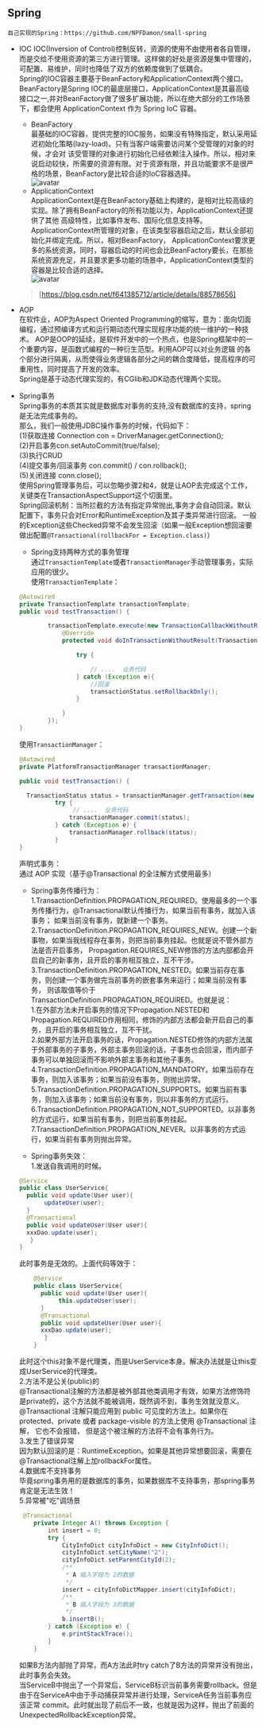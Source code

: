 ## Spring 
   `自己实现的Spring：https://github.com/NPFDamon/small-spring` 
+ IOC
    IOC(Inversion of Control)控制反转，资源的使用不由使用者各自管理，而是交给不使用资源的第三方进行管理。这样做的好处是资源是集中管理的，
    可配置、易维护，同时也降低了双方的依赖度做到了低耦合。   
    Spring的IOC容器主要基于BeanFactory和ApplicationContext两个接口。BeanFactory是Spring IOC的最底层接口，ApplicationContext是其最高级
    接口之一,并对BeanFactory做了很多扩展功能，所以在绝大部分的工作场景下，都会使用 ApplicationContext 作为 Spring IoC 容器。   
    * BeanFactory   
    最基础的IOC容器，提供完整的IOC服务，如果没有特殊指定，默认采用延迟初始化策略(lazy-load)。只有当客户端需要访问某个受管理的对象的时候，才会对
    该受管理的对象进行初始化已经依赖注入操作。所以，相对来说启动较快，所需要的资源有限。对于资源有限，并且功能要求不是很严格的场景，BeanFactory是比较合适的IoC容器选择。  
    ![avatar](https://github.com/NPFDamon/Study/blob/main/src/main/resources/spring/bean-factory.png)     
    * ApplicationContext   
    ApplicationContext是在BeanFactory基础上构建的，是相对比较高级的实现。除了拥有BeanFactory的所有功能以为，ApplicationContext还提供了其他
    高级特性，比如事件发布、国际化信息支持等。ApplicationContext所管理的对象，在该类型容器启动之后，默认全部初始化并绑定完成。所以，相对BeanFactory，
    ApplicationContext要求更多的系统资源，同时，容器启动的时间也会比BeanFactory要长，在那些系统资源充足，并且要求更多功能的场景中，ApplicationContext类型的容器是比较合适的选择。   
    ![avatar](https://github.com/NPFDamon/Study/blob/main/src/main/resources/spring/application-context.png)    
    >[https://blog.csdn.net/f641385712/article/details/88578656]   
    
+ AOP   
    在软件业，AOP为Aspect Oriented Programming的缩写，意为：面向切面编程，通过预编译方式和运行期动态代理实现程序功能的统一维护的一种技术。
    AOP是OOP的延续，是软件开发中的一个热点，也是Spring框架中的一个重要内容，是函数式编程的一种衍生范型。利用AOP可以对业务逻辑
    的各个部分进行隔离，从而使得业务逻辑各部分之间的耦合度降低，提高程序的可重用性，同时提高了开发的效率。     
    Spring是基于动态代理实现的，有CGlib和JDK动态代理两个实现。   
+ Spring事务   
    Spring事务的本质其实就是数据库对事务的支持,没有数据库的支持，spring是无法完成事务的。   
    那么，我们一般使用JDBC操作事务的时候，代码如下：   
    (1)获取连接 Connection con = DriverManager.getConnection();   
    (2)开启事务con.setAutoCommit(true/false);   
    (3)执行CRUD   
    (4)提交事务/回滚事务 con.commit() / con.rollback();   
    (5)关闭连接 conn.close();   
    使用Spring管理事务后，可以忽略步骤2和4，就是让AOP去完成这个工作，关键类在TransactionAspectSupport这个切面里。   
    Spring回滚机制：当所拦截的方法有指定异常抛出,事务才会自动回滚。默认配置下，事务只会对Error和RuntimeException及其子类异常进行回滚。
    一般的Exception这些Checked异常不会发生回滚（如果一般Exception想回滚要做出配置`@Transactional(rollbackFor = Exception.class)`）   
    * Spring支持两种方式的事务管理   
    通过`TransactionTemplate`或者`TransactionManager`手动管理事务，实际应用的很少。   
    使用`TransactionTemplate`：
    ```java
    @Autowired
    private TransactionTemplate transactionTemplate;
    public void testTransaction() {
    
            transactionTemplate.execute(new TransactionCallbackWithoutResult() {
                @Override
                protected void doInTransactionWithoutResult(TransactionStatus transactionStatus) {
    
                    try {
    
                        // ....  业务代码
                    } catch (Exception e){
                        //回滚
                        transactionStatus.setRollbackOnly();
                    }
    
                }
            });
    }
    ```
    使用`TransactionManager`：
    ```java
    @Autowired
    private PlatformTransactionManager transactionManager;
    
    public void testTransaction() {
    
      TransactionStatus status = transactionManager.getTransaction(new DefaultTransactionDefinition());
              try {
                   // ....  业务代码
                  transactionManager.commit(status);
              } catch (Exception e) {
                  transactionManager.rollback(status);
              }
    }
    ```
    声明式事务：   
    通过 AOP 实现（基于@Transactional 的全注解方式使用最多）   
    
    * Spring事务传播行为：    
    1.TransactionDefinition.PROPAGATION_REQUIRED。使用最多的一个事务传播行为，@Transactional默认传播行为，如果当前有事务，就加入该事务；
    如果当前没有事务，就新建一个事务。   
    2.TransactionDefinition.PROPAGATION_REQUIRES_NEW。创建一个新事物，如果当我线程存在事务，则把当前事务挂起。也就是说不管外部方法是否开启事务，
    Propagation.REQUIRES_NEW修饰的方法内部都会开启自己的新事务，且开启的事务相互独立，互不干涉。   
    3.TransactionDefinition.PROPAGATION_NESTED。如果当前存在事务，则创建一个事务做完当前事务的嵌套事务来运行；如果当前没有事务，
    则该取值等价于TransactionDefinition.PROPAGATION_REQUIRED。也就是说：   
        1.在外部方法未开启事务的情况下Propagation.NESTED和Propagation.REQUIRED作用相同，修饰的内部方法都会新开启自己的事务，且开启的事务相互独立，互不干扰。   
        2.如果外部方法开启事务的话，Propagation.NESTED修饰的内部方法属于外部事务的子事务，外部主事务回滚的话，子事务也会回滚，而内部子事务可以单独回滚而不影响外部主事务和其他子事务。   
    4.TransactionDefinition.PROPAGATION_MANDATORY。如果当前存在事务，则加入该事务；如果当前没有事务，则抛出异常。   
    5.TransactionDefinition.PROPAGATION_SUPPORTS。如果当前有事务，则加入该事务；如果当前没有事务，则以非事务的方式运行。   
    6.TransactionDefinition.PROPAGATION_NOT_SUPPORTED。以非事务的方式运行，如果当前有事务，则把当前事务挂起。   
    7.TransactionDefinition.PROPAGATION_NEVER。以非事务的方式运行，如果当前有事务则抛出异常。       
    
    * Spring事务失效：   
    1.发送自我调用的时候。   
    ```java
    @Service
    public class UserService{
      public void update(User user){
           updateUser(user);       
      }     
      @Transactional
      public void updateUser(User user){
      xxxDao.update(user);
       }
    }
    ```
    此时事务是无效的。上面代码等效于：   
    ```java
        @Service
        public class UserService{
          public void update(User user){
               this.updateUser(user);       
          }     
          @Transactional
          public void updateUser(User user){
          xxxDao.update(user);
           }
        }
     ```
    此时这个this对象不是代理类，而是UserService本身。解决办法就是让this变成UserService的代理类。   
    2.方法不是公关(public)的   
    @Transactional注解的方法都是被外部其他类调用才有效，如果方法修饰符是private的，这个方法就不能被调用，既然调不到，事务生效就没意义。   
    @Transactional 注解只能应用到 public 可见度的方法上。如果你在 protected、private 或者 package-visible 的方法上使用 @Transactional 注解，
    它也不会报错， 但是这个被注解的方法将不会有事务行为。    
    3.发生了错误异常   
    因为默认回滚的是：RuntimeException。如果是其他异常想要回滚，需要在@Transactional注解上加rollbackFor属性。   
    4.数据库不支持事务   
    毕竟spring事务用的是数据库的事务，如果数据库不支持事务，那spring事务肯定是无法生效！   
    5.异常被"吃"调场景   
    ```java
     @Transactional
        private Integer A() throws Exception {
            int insert = 0;
            try {
                CityInfoDict cityInfoDict = new CityInfoDict();
                cityInfoDict.setCityName("2");
                cityInfoDict.setParentCityId(2);
                /**
                 * A 插入字段为 2的数据
                 */
                insert = cityInfoDictMapper.insert(cityInfoDict);
                /**
                 * B 插入字段为 3的数据
                 */
                b.insertB();
            } catch (Exception e) {
                e.printStackTrace();
            }
        }
    ```
  如果B方法内部抛了异常，而A方法此时try catch了B方法的异常并没有抛出，此时事务会失效。   
  当ServiceB中抛出了一个异常后，ServiceB标识当前事务需要rollback。但是由于在ServiceA中由于手动捕获异常并进行处理，ServiceA任务当前事务应该正常
  commit。此时就出现了前后不一致，也就是因为这样，抛出了前面的UnexpectedRollbackException异常。   
  
    
                                                                          
